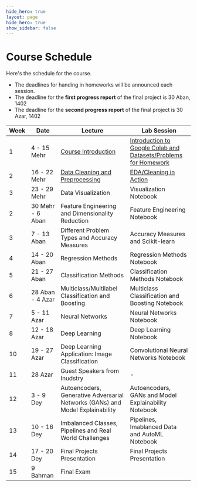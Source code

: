 ```yaml
---
hide_hero: true
layout: page
hide_hero: true
show_sidebar: false
---
```


# Course Schedule
Here's the schedule for the course. 
* The deadlines for handing in homeworks will be announced each session.
* The deadline for the **first progress report** of the final project is 30 Aban, 1402
* The deadline for the **second progress report** of the final project is 30 Azar, 1402

| Week 	| Date	| Lecture | Lab Session |
|------|------|-----|-----|
| 1 | 4 - 15 Mehr | [Course Introduction](https://docs.google.com/presentation/d/1hlFo3JE1qVbxO7Pea0CG8dMxjNcIWIzLtmRSURfoYSU/edit?usp=sharing)	| [Introduction to Google Colab and Datasets/Problems for Homework](https://colab.research.google.com/drive/1Y8SpqDbunGuCnOP8inzmlfoGcfAsHC_e?usp=sharing) |
| 2 | 16 - 22 Mehr | [Data Cleaning and Preprocessing](https://docs.google.com/presentation/d/1AnedUkv4r9RNR1yACuY5mm_oSjtDCqXI6nIUI1IPEcw/edit?usp=sharing) | [EDA/Cleaning in Action](https://colab.research.google.com/drive/1Y0EniYyhBGX5ac8b_mTV80ms56vFIMJf?usp=sharing)  |
| 3 | 23 - 29 Mehr | Data Visualization | Visualization Notebook |
| 2 | 30 Mehr - 6 Aban | Feature Engineering and Dimensionality Reduction | Feature Engineering Notebook |
| 3 | 7 - 13 Aban | Different Problem Types and Accuracy Measures | Accuracy Measures and Scikit-learn |
| 4 | 14 - 20 Aban | Regression Methods | Regression Methods Notebook |
| 5 | 21 - 27 Aban | Classification Methods | Classification Methods Notebook |
| 6 | 28 Aban - 4 Azar | Multiclass/Multilabel Classification and Boosting | Multiclass Classification and Boosting Notebook |
| 7 | 5 - 11 Azar | Neural Networks | Neural Networks Notebook |
| 8 | 12 - 18 Azar | Deep Learning | Deep Learning Notebook  |
| 10 | 19 - 27 Azar | Deep Learning Application: Image Classification | Convolutional Neural Networks Notebook |
| 11 | 28 Azar | Guest Speakers from Inudstry | - |
| 12 | 3 - 9 Dey | Autoencoders, Generative Adversarial Networks (GANs) and Model Explainability | Autoencoders, GANs and Model Explainability Notebook |
| 13 | 10 - 16 Dey | Imbalanced Classes, Pipelines and Real World Challenges | Pipelines, Imablanced Data and AutoML Notebook |
| 14 | 17 - 20 Dey | Final Projects Presentation | Final Projects Presentation |
| 15 | 9 Bahman | Final Exam


